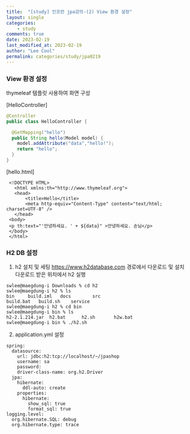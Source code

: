 ```yaml
---
title:  "[study] 인프런 jpa강의-(2) View 환경 설정"
layout: single
categories:
    - study
comments: true
date: 2023-02-19
last_modified_at: 2023-02-19
author: "Lee Cool"
permalink: categories/study/jpa0219
---
```


### View 환경 설정  

thymeleaf 템플릿 사용하여 화면 구성

[HelloController]
````java
@Controller
public class HelloController {

  @GetMapping("hello")
  public String hello(Model model) {
    model.addAttribute("data","hello!");
    return "hello";
  }
}
````

[hello.html]
~~~
 <!DOCTYPE HTML>
   <html xmlns:th="http://www.thymeleaf.org">
   <head>
       <title>Hello</title>
       <meta http-equiv="Content-Type" content="text/html; charset=UTF-8" />
   </head>
 <body>
 <p th:text="'안녕하세요. ' + ${data}" >안녕하세요. 손님</p>
 </body>
 </html>
~~~


### H2 DB 설정

1. h2 설치 및 세팅
https://www.h2database.com 경로에서 다운로드 및 설치  
다운로드 받은 위치에서 h2 실행
~~~
swlee@maegdung-i Downloads % cd h2
swlee@maegdung-i h2 % ls
bin		build.iml	docs		src
build.bat	build.sh	service
swlee@maegdung-i h2 % cd bin
swlee@maegdung-i bin % ls
h2-2.1.214.jar	h2.bat		h2.sh		h2w.bat
swlee@maegdung-i bin % ./h2.sh
~~~
2. application.yml 설정
~~~
spring:
  datasource:  
    url: jdbc:h2:tcp://localhost/~/jpashop
    username: sa
    password:
    driver-class-name: org.h2.Driver
  jpa:
    hibernate:
      ddl-auto: create
    properties:
      hibernate:
        show_sql: true
        format_sql: true
logging.level:
  org.hibernate.SQL: debug
  org.hibernate.type: trace
~~~

